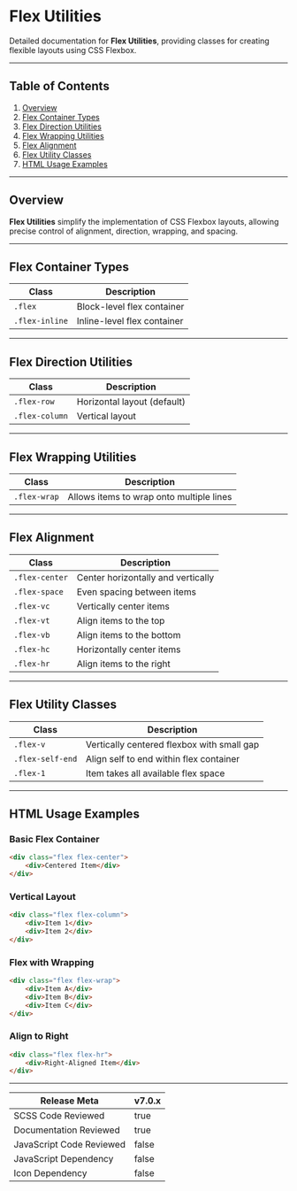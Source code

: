 # Flex Utilities

Detailed documentation for **Flex Utilities**, providing classes for creating flexible layouts using CSS Flexbox.

---

## Table of Contents

1. [Overview](#overview)
2. [Flex Container Types](#flex-container-types)
3. [Flex Direction Utilities](#flex-direction-utilities)
4. [Flex Wrapping Utilities](#flex-wrapping-utilities)
5. [Flex Alignment](#flex-alignment)
6. [Flex Utility Classes](#flex-utility-classes)
7. [HTML Usage Examples](#html-usage-examples)

---

## Overview

**Flex Utilities** simplify the implementation of CSS Flexbox layouts, allowing precise control of alignment, direction, wrapping, and spacing.

---

## Flex Container Types

| Class          | Description                 | 
| -------------- | --------------------------- |
| `.flex`        | Block-level flex container  |
| `.flex-inline` | Inline-level flex container |

---

## Flex Direction Utilities

| Class          | Description                 | 
| -------------- | --------------------------- |
| `.flex-row`    | Horizontal layout (default) |
| `.flex-column` | Vertical layout             |

---

## Flex Wrapping Utilities

| Class        | Description                              | 
| ------------ | ---------------------------------------- |
| `.flex-wrap` | Allows items to wrap onto multiple lines |

---

## Flex Alignment

| Class          | Description                        |
| -------------- | ---------------------------------- |
| `.flex-center` | Center horizontally and vertically |
| `.flex-space`  | Even spacing between items         |
| `.flex-vc`     | Vertically center items            |
| `.flex-vt`     | Align items to the top             |
| `.flex-vb`     | Align items to the bottom          |
| `.flex-hc`     | Horizontally center items          |
| `.flex-hr`     | Align items to the right           |

---

## Flex Utility Classes

| Class            | Description                                | 
| ---------------- | ------------------------------------------ |
| `.flex-v`        | Vertically centered flexbox with small gap |
| `.flex-self-end` | Align self to end within flex container    |
| `.flex-1`        | Item takes all available flex space        |

---

## HTML Usage Examples

### Basic Flex Container

```html
<div class="flex flex-center">
    <div>Centered Item</div>
</div>
```

### Vertical Layout

```html
<div class="flex flex-column">
    <div>Item 1</div>
    <div>Item 2</div>
</div>
```

### Flex with Wrapping

```html
<div class="flex flex-wrap">
    <div>Item A</div>
    <div>Item B</div>
    <div>Item C</div>
</div>
```

### Align to Right

```html
<div class="flex flex-hr">
    <div>Right-Aligned Item</div>
</div>
```

---

| Release Meta             | v7.0.x | 
| ------------------------ | ------ |
| SCSS Code Reviewed       | true   |
| Documentation Reviewed   | true   |
| JavaScript Code Reviewed | false  |
| JavaScript Dependency    | false  |
| Icon Dependency          | false  |
